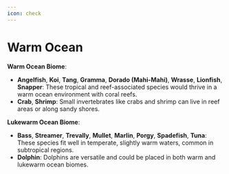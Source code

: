 ```yaml
---
icon: check
---
```


# Warm Ocean

**Warm Ocean Biome**:

* **Angelfish**, **Koi**, **Tang**, **Gramma**, **Dorado (Mahi-Mahi)**, **Wrasse**, **Lionfish**, **Snapper**: These tropical and reef-associated species would thrive in a warm ocean environment with coral reefs.
* **Crab**, **Shrimp**: Small invertebrates like crabs and shrimp can live in reef areas or along sandy shores.

**Lukewarm Ocean Biome**:

* **Bass**, **Streamer**, **Trevally**, **Mullet**, **Marlin**, **Porgy**, **Spadefish**, **Tuna**: These species fit well in temperate, slightly warm waters, common in subtropical regions.
* **Dolphin**: Dolphins are versatile and could be placed in both warm and lukewarm ocean biomes.
